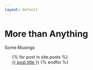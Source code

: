 ```yaml
---
layout: default
---
```

# More than Anything
 Some Musings

<ul>
  {% for post in site.posts %}
  <br>
      <a href="{{ post.url }}">{{ post.title }}</a>
  {% endfor %}
</ul>
